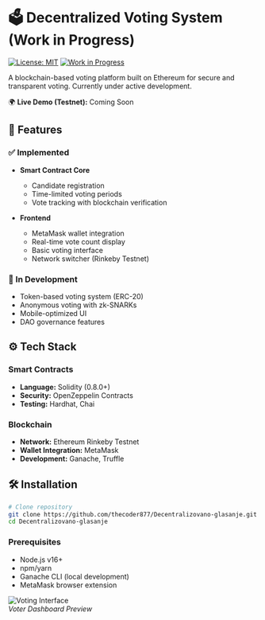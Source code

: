 # 🗳️ Decentralized Voting System (Work in Progress)

[![License: MIT](https://img.shields.io/badge/License-MIT-yellow.svg)](https://opensource.org/licenses/MIT)
[![Work in Progress](https://img.shields.io/badge/Status-Work%20in%20Progress-orange)](https://github.com/crnapagoda/Decentralizovano-glasanje)

A blockchain-based voting platform built on Ethereum for secure and transparent voting. Currently under active development.

🌍 **Live Demo (Testnet):** Coming Soon  

## 📌 Features

### ✅ Implemented
- **Smart Contract Core**
  - Candidate registration
  - Time-limited voting periods
  - Vote tracking with blockchain verification

- **Frontend**
  - MetaMask wallet integration
  - Real-time vote count display
  - Basic voting interface
  - Network switcher (Rinkeby Testnet)

### 🚧 In Development
- Token-based voting system (ERC-20)
- Anonymous voting with zk-SNARKs
- Mobile-optimized UI
- DAO governance features

## ⚙️ Tech Stack

### Smart Contracts
- **Language:** Solidity (0.8.0+)
- **Security:** OpenZeppelin Contracts
- **Testing:** Hardhat, Chai

### Blockchain
- **Network:** Ethereum Rinkeby Testnet
- **Wallet Integration:** MetaMask
- **Development:** Ganache, Truffle

## 🛠️ Installation

```bash
# Clone repository
git clone https://github.com/thecoder877/Decentralizovano-glasanje.git
cd Decentralizovano-glasanje
```
### Prerequisites
- Node.js v16+
- npm/yarn
- Ganache CLI (local development)
- MetaMask browser extension


![Voting Interface](/screenshots/decvoting.PNG)  
*Voter Dashboard Preview*








